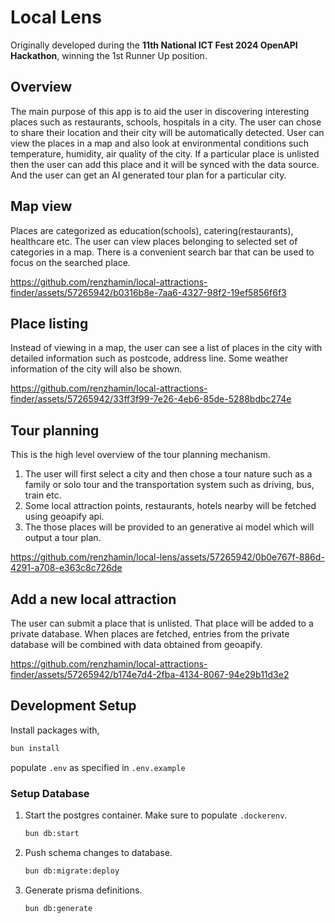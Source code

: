 # Local Lens
Originally developed during the **11th National ICT Fest 2024 OpenAPI Hackathon**, winning the 1st Runner Up position.

## Overview

The main purpose of this app is to aid the user in discovering interesting places such as restaurants, schools, hospitals in a city. The user can chose to share their location and their city will be automatically detected. User can view the places in a map and also look at environmental conditions such temperature, humidity, air quality of the city. If a particular place is unlisted then the user can add this place and it will be synced with the data source. And the user can get an AI generated tour plan for a particular city.

## Map view

Places are categorized as education(schools), catering(restaurants), healthcare etc. The user can view places belonging to selected set of categories in a map. There is a convenient search bar that can be used to focus on the searched place.

https://github.com/renzhamin/local-attractions-finder/assets/57265942/b0316b8e-7aa6-4327-98f2-19ef5856f6f3

## Place listing

Instead of viewing in a map, the user can see a list of places in the city with detailed information such as postcode, address line. Some weather information of the city will also be shown.

https://github.com/renzhamin/local-attractions-finder/assets/57265942/33ff3f99-7e26-4eb6-85de-5288bdbc274e

## Tour planning

This is the high level overview of the tour planning mechanism.

1. The user will first select a city and then chose a tour nature such as a family or solo tour and the transportation system such as driving, bus, train etc.
2. Some local attraction points, restaurants, hotels nearby will be fetched using geoapify api.
3. The those places will be provided to an generative ai model which will output a tour plan.

https://github.com/renzhamin/local-lens/assets/57265942/0b0e767f-886d-4291-a708-e363c8c726de

## Add a new local attraction

The user can submit a place that is unlisted. That place will be added to a private database. When places are fetched, entries from the private database will be combined with data obtained from geoapify.

https://github.com/renzhamin/local-attractions-finder/assets/57265942/b174e7d4-2fba-4134-8067-94e29b11d3e2

## Development Setup

Install packages with,

```sh
bun install
```

populate `.env` as specified in `.env.example`

### Setup Database

1. Start the postgres container. Make sure to populate `.dockerenv`.

   ```sh
   bun db:start
   ```

2. Push schema changes to database.

   ```sh
   bun db:migrate:deploy
   ```

3. Generate prisma definitions.

   ```sh
   bun db:generate
   ```
